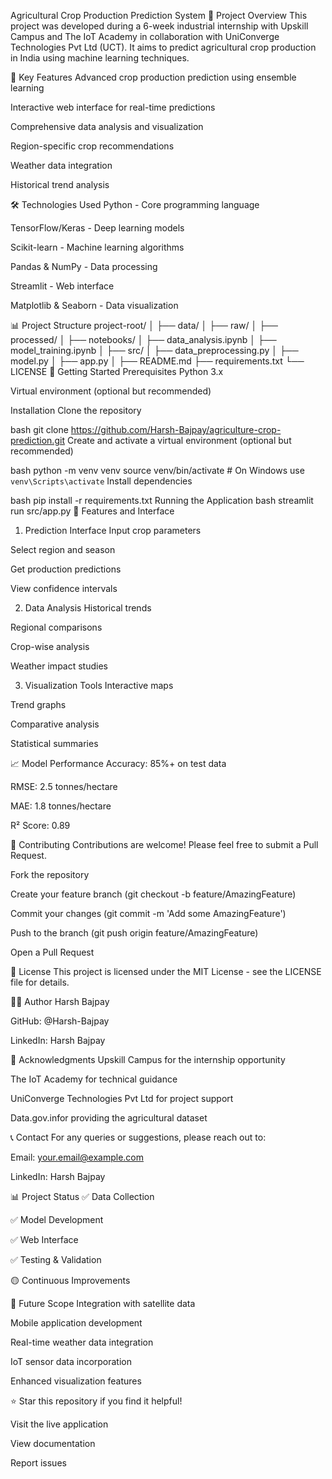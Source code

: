 Agricultural Crop Production Prediction System 🌾
Project Overview
This project was developed during a 6-week industrial internship with Upskill Campus and The IoT Academy in collaboration with UniConverge Technologies Pvt Ltd (UCT). It aims to predict agricultural crop production in India using machine learning techniques.


🎯 Key Features
Advanced crop production prediction using ensemble learning

Interactive web interface for real-time predictions

Comprehensive data analysis and visualization

Region-specific crop recommendations

Weather data integration

Historical trend analysis

🛠️ Technologies Used
Python - Core programming language

TensorFlow/Keras - Deep learning models

Scikit-learn - Machine learning algorithms

Pandas & NumPy - Data processing

Streamlit - Web interface

Matplotlib & Seaborn - Data visualization

📊 Project Structure
project-root/
│
├── data/
│   ├── raw/
│   ├── processed/
│
├── notebooks/
│   ├── data_analysis.ipynb
│   ├── model_training.ipynb
│
├── src/
│   ├── data_preprocessing.py
│   ├── model.py
│   ├── app.py
│
├── README.md
├── requirements.txt
└── LICENSE
🚀 Getting Started
Prerequisites
Python 3.x

Virtual environment (optional but recommended)

Installation
Clone the repository

bash
git clone https://github.com/Harsh-Bajpay/agriculture-crop-prediction.git
Create and activate a virtual environment (optional but recommended)

bash
python -m venv venv
source venv/bin/activate  # On Windows use `venv\Scripts\activate`
Install dependencies

bash
pip install -r requirements.txt
Running the Application
bash
streamlit run src/app.py
📱 Features and Interface
1. Prediction Interface
Input crop parameters

Select region and season

Get production predictions

View confidence intervals

2. Data Analysis
Historical trends

Regional comparisons

Crop-wise analysis

Weather impact studies

3. Visualization Tools
Interactive maps

Trend graphs

Comparative analysis

Statistical summaries

📈 Model Performance
Accuracy: 85%+ on test data

RMSE: 2.5 tonnes/hectare

MAE: 1.8 tonnes/hectare

R² Score: 0.89

🤝 Contributing
Contributions are welcome! Please feel free to submit a Pull Request.

Fork the repository

Create your feature branch (git checkout -b feature/AmazingFeature)

Commit your changes (git commit -m 'Add some AmazingFeature')

Push to the branch (git push origin feature/AmazingFeature)

Open a Pull Request

📝 License
This project is licensed under the MIT License - see the LICENSE file for details.

👨‍💻 Author
Harsh Bajpay

GitHub: @Harsh-Bajpay

LinkedIn: Harsh Bajpay

🙏 Acknowledgments
Upskill Campus for the internship opportunity

The IoT Academy for technical guidance

UniConverge Technologies Pvt Ltd for project support

Data.gov.infor providing the agricultural dataset

📞 Contact
For any queries or suggestions, please reach out to:

Email: your.email@example.com

LinkedIn: Harsh Bajpay

📊 Project Status
✅ Data Collection

✅ Model Development

✅ Web Interface

✅ Testing & Validation

🟡 Continuous Improvements

🔮 Future Scope
Integration with satellite data

Mobile application development

Real-time weather data integration

IoT sensor data incorporation

Enhanced visualization features

⭐️ Star this repository if you find it helpful!

Visit the live application

View documentation

Report issues
